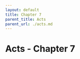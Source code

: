 ```yaml
---
layout: default
title: Chapter 7
parent_title: Acts
parent_url: ./acts.md
---
```


# Acts - Chapter 7
